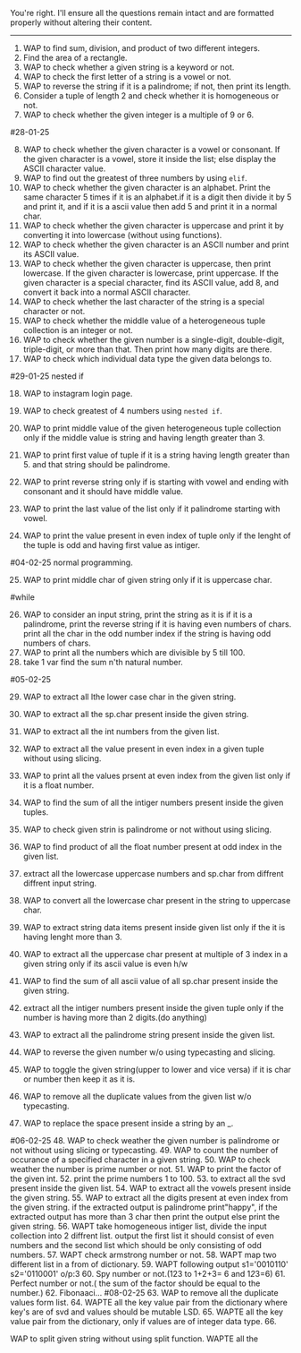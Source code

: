 You're right. I'll ensure all the questions remain intact and are formatted properly without altering their content.

---

1. WAP to find sum, division, and product of two different integers.
2. Find the area of a rectangle.
3. WAP to check whether a given string is a keyword or not.
4. WAP to check the first letter of a string is a vowel or not.
5. WAP to reverse the string if it is a palindrome; if not, then print its length.
6. Consider a tuple of length 2 and check whether it is homogeneous or not.
7. WAP to check whether the given integer is a multiple of 9 or 6.

#28-01-25

8. WAP to check whether the given character is a vowel or consonant. If the given character is a vowel, store it inside the list; else display the ASCII character value.
9. WAP to find out the greatest of three numbers by using `elif`.
10. WAP to check whether the given character is an alphabet. Print the same character 5 times if it is an alphabet.if it is a digit then divide it by 5 and print it, and if it is a ascii value then add 5 and print it in a normal char.
11. WAP to check whether the given character is uppercase and print it by converting it into lowercase (without using functions).
12. WAP to check whether the given character is an ASCII number and print its ASCII value.
13. WAP to check whether the given character is uppercase, then print lowercase. If the given character is lowercase, print uppercase. If the given character is a special character, find its ASCII value, add 8, and convert it back into a normal ASCII character.
14. WAP to check whether the last character of the string is a special character or not.
15. WAP to check whether the middle value of a heterogeneous tuple collection is an integer or not.
16. WAP to check whether the given number is a single-digit, double-digit, triple-digit, or more than that. Then print how many digits are there.
17. WAP to check which individual data type the given data belongs to.

#29-01-25
nested if

18. WAP to instagram login page.

19. WAP to check greatest of 4 numbers using `nested if`.
20. WAP to print middle value of the given heterogeneous tuple collection only if the middle value is string and having length greater than 3.
21. WAP to print first value of tuple if it is a string having length greater than 5. and that string should be palindrome.
22. WAP to print reverse string only if is starting with vowel and ending with consonant and it should have middle value.
23. WAP to print the last value of the list only if it palindrome starting with vowel.
24. WAP to print the value present in even index of tuple only if the lenght of the tuple is odd and having first value as intiger.


#04-02-25
normal programming.

25. WAP to print middle char of given string only if it is uppercase char.

#while

26. WAP to consider an input string, print the string as it is if it is a palindrome, print the reverse string if it is having even numbers of chars. print all the char in the odd  number index if the string is having odd numbers of chars.
27. WAP to print all the numbers which are divisible by 5 till 100.
28. take 1 var find the sum n'th natural number.

#05-02-25

29. WAP to extract all lthe lower case char in the given string.

30. WAP to extract all the sp.char present inside the given string.
31. WAP to extract all the int numbers from the given list.
32. WAP to extract all the value present in even index in a given tuple without using slicing.

33. WAP to print all the values prsent at even index from the given list only if it is a float number.
34. WAP to find the sum of all the intiger numbers present inside the given tuples.
35. WAP to check given strin is palindrome or not without using slicing.
36. WAP to find product of all the float number present at odd index in the given list.
37. extract all the lowercase uppercase numbers and sp.char from diffrent diffrent input string.
38. WAP to convert all the lowercase char present in the string to uppercase char.
39. WAP to extract string data items present inside given list only if the it is having lenght more than 3.

40. WAP to extract all the uppercase char present at multiple of 3 index in a given string only if its ascii value is even
h/w

41. WAP to find the sum of all ascii value of all sp.char present inside the given string.
42. extract all the intiger numbers present inside the given tuple only if the number is having more than 2 digits.(do anything)
43. WAP to extract all the palindrome string present inside the given list.
44. WAP to reverse the given number w/o using typecasting and slicing.
45. WAP to toggle the given string(upper to lower and vice versa) if it is char or number then keep it as it is.
46. WAP to remove all the duplicate values from the given list w/o typecasting.
47. WAP to replace the space present inside a string by an _.

#06-02-25
48. WAP to check weather the given number is palindrome or not without using slicing or typecasting.
49. WAP to count the number of occurance of a specified character in a given string.
50. WAP to check weather the number is prime number or not.
51. WAP to print the factor of the given int.
52. print the prime numbers 1 to 100.
53. to extract all the svd present inside the given list.
54. WAP to extract all the vowels present inside the given string.
55. WAP to extract all the digits present at even index from the given string. if the extracted output is palindrome print"happy", if the extracted output has more than 3 char then print the output else print the given string.
56. WAPT take homogeneous intiger list, divide the input collection into 2 diffrent list. output the first list it should consist of even numbers and the second list which should be only consisting of odd numbers.
57. WAPT check armstrong number or not.
58. WAPT map two different list in a from of dictionary.
59. WAPT following output s1='0010110'
                          s2='0110001'
                          o/p:3
60. Spy number or not.(123 to 1+2+3= 6 and 1*2*3=6)
61. Perfect number or not.( the sum of the factor should be equal to the number.)
62. Fibonaaci...
#08-02-25
63. WAP to remove all the duplicate values form list.
64. WAPTE all the key value pair from the dictionary where key's are of svd and values should be mutable LSD.
65. WAPTE all the key value pair from the dictionary, only if values are of integer data type.
66.

 WAP to split given string without using split function.
 WAPTE all the


